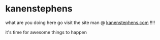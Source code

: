 # kanenstephens

what are you doing here go visit the site man @ [kanenstephens.com](https://kanenstephens.com) ‼️‼️

it's time for awesome things to happen

